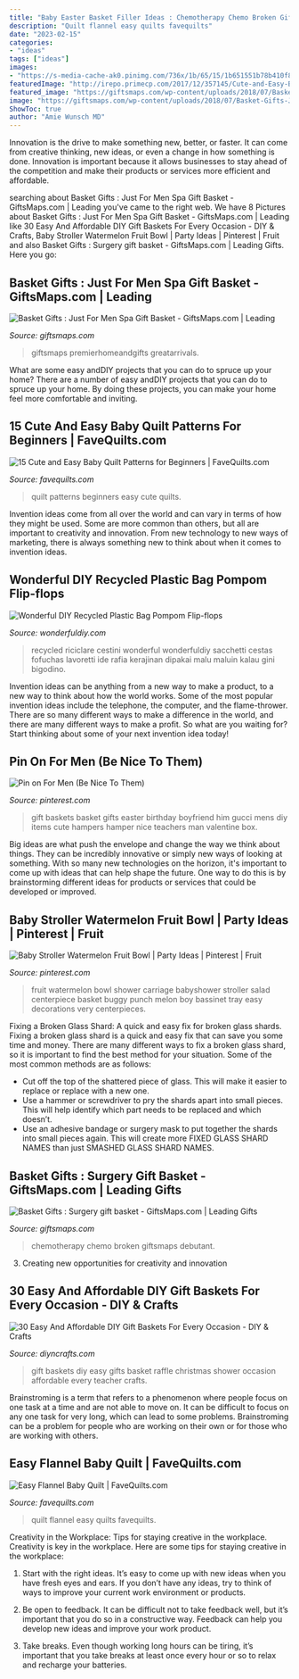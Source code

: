 ```yaml
---
title: "Baby Easter Basket Filler Ideas : Chemotherapy Chemo Broken Giftsmaps Debutant"
description: "Quilt flannel easy quilts favequilts"
date: "2023-02-15"
categories:
- "ideas"
tags: ["ideas"]
images:
- "https://s-media-cache-ak0.pinimg.com/736x/1b/65/15/1b651551b78b410f8acb6b10f17a5428.jpg"
featuredImage: "http://irepo.primecp.com/2017/12/357145/Cute-and-Easy-Baby-Quilt-Patterns-for-Beginners-pin_ExtraLarge800_ID-2550288.png?v=2550288"
featured_image: "https://giftsmaps.com/wp-content/uploads/2018/07/Basket-Gifts-Just-For-Men-Spa-Gift-Basket.jpg"
image: "https://giftsmaps.com/wp-content/uploads/2018/07/Basket-Gifts-Just-For-Men-Spa-Gift-Basket.jpg"
ShowToc: true
author: "Amie Wunsch MD"
---
```



Innovation is the drive to make something new, better, or faster. It can come from creative thinking, new ideas, or even a change in how something is done. Innovation is important because it allows businesses to stay ahead of the competition and make their products or services more efficient and affordable.

	

		
searching about Basket Gifts : Just For Men Spa Gift Basket - GiftsMaps.com | Leading you've came to the right web. We have 8 Pictures about Basket Gifts : Just For Men Spa Gift Basket - GiftsMaps.com | Leading like 30 Easy And Affordable DIY Gift Baskets For Every Occasion - DIY &amp; Crafts, Baby Stroller Watermelon Fruit Bowl | Party Ideas | Pinterest | Fruit and also Basket Gifts : Surgery gift basket - GiftsMaps.com | Leading Gifts. Here you go:
		
    
## Basket Gifts : Just For Men Spa Gift Basket - GiftsMaps.com | Leading

<img loading=lazy src="https://giftsmaps.com/wp-content/uploads/2018/07/Basket-Gifts-Just-For-Men-Spa-Gift-Basket.jpg" onerror="this.onerror=null;this.src='https://tse1.mm.bing.net/th?id=OIP.nxNChDvicsy-yZ2ZJcH3PgHaHa&amp;pid=15.1';" alt="Basket Gifts : Just For Men Spa Gift Basket - GiftsMaps.com | Leading">

_Source: giftsmaps.com_

>giftsmaps premierhomeandgifts greatarrivals. 

	

What are some easy andDIY projects that you can do to spruce up your home?
There are a number of easy andDIY projects that you can do to spruce up your home. By doing these projects, you can make your home feel more comfortable and inviting.

    
## 15 Cute And Easy Baby Quilt Patterns For Beginners | FaveQuilts.com

<img loading=lazy src="http://irepo.primecp.com/2017/12/357145/Cute-and-Easy-Baby-Quilt-Patterns-for-Beginners-pin_ExtraLarge800_ID-2550288.png?v=2550288" onerror="this.onerror=null;this.src='https://tse1.mm.bing.net/th?id=OIP.gLiaI3HmIzP30mxuSx6LKgHaLG&amp;pid=15.1';" alt="15 Cute and Easy Baby Quilt Patterns for Beginners | FaveQuilts.com">

_Source: favequilts.com_

>quilt patterns beginners easy cute quilts. 

	

Invention ideas come from all over the world and can vary in terms of how they might be used. Some are more common than others, but all are important to creativity and innovation. From new technology to new ways of marketing, there is always something new to think about when it comes to invention ideas.

    
## Wonderful DIY Recycled Plastic Bag Pompom Flip-flops

<img loading=lazy src="https://cdn.wonderfuldiy.com/wp-content/uploads/2015/03/Easter-Basket-crafted-from-recycled-plastic-bag-and-bottle-wonderfuldiy1.jpg" onerror="this.onerror=null;this.src='https://tse2.mm.bing.net/th?id=OIP.oASkKzta_RXGsVenYc-JrAHaFj&amp;pid=15.1';" alt="Wonderful DIY Recycled Plastic Bag Pompom Flip-flops">

_Source: wonderfuldiy.com_

>recycled riciclare cestini wonderful wonderfuldiy sacchetti cestas fofuchas lavoretti ide rafia kerajinan dipakai malu maluin kalau gini bigodino. 

	

Invention ideas can be anything from a new way to make a product, to a new way to think about how the world works. Some of the most popular invention ideas include the telephone, the computer, and the flame-thrower. There are so many different ways to make a difference in the world, and there are many different ways to make a profit. So what are you waiting for? Start thinking about some of your next invention idea today!

    
## Pin On For Men (Be Nice To Them)

<img loading=lazy src="https://i.pinimg.com/736x/85/b4/77/85b477f2b417e35a6f230042163c4fe0--easter-baskets-gift-baskets.jpg" onerror="this.onerror=null;this.src='https://tse1.mm.bing.net/th?id=OIP.PZ3Mo7zhYPOEU0Z9McOfpgHaJV&amp;pid=15.1';" alt="Pin on For Men (Be Nice To Them)">

_Source: pinterest.com_

>gift baskets basket gifts easter birthday boyfriend him gucci mens diy items cute hampers hamper nice teachers man valentine box. 

	

Big ideas are what push the envelope and change the way we think about things. They can be incredibly innovative or simply new ways of looking at something. With so many new technologies on the horizon, it's important to come up with ideas that can help shape the future. One way to do this is by brainstorming different ideas for products or services that could be developed or improved.

    
## Baby Stroller Watermelon Fruit Bowl | Party Ideas | Pinterest | Fruit

<img loading=lazy src="https://s-media-cache-ak0.pinimg.com/736x/1b/65/15/1b651551b78b410f8acb6b10f17a5428.jpg" onerror="this.onerror=null;this.src='https://tse2.mm.bing.net/th?id=OIP.Kb8PmylFHZDmc3RLLxnkJwHaHa&amp;pid=15.1';" alt="Baby Stroller Watermelon Fruit Bowl | Party Ideas | Pinterest | Fruit">

_Source: pinterest.com_

>fruit watermelon bowl shower carriage babyshower stroller salad centerpiece basket buggy punch melon boy bassinet tray easy decorations very centerpieces. 

	

Fixing a Broken Glass Shard: A quick and easy fix for broken glass shards.
Fixing a broken glass shard is a quick and easy fix that can save you some time and money. There are many different ways to fix a broken glass shard, so it is important to find the best method for your situation. Some of the most common methods are as follows:
- Cut off the top of the shattered piece of glass. This will make it easier to replace or replace with a new one.
- Use a hammer or screwdriver to pry the shards apart into small pieces. This will help identify which part needs to be replaced and which doesn’t.
- Use an adhesive bandage or surgery mask to put together the shards into small pieces again. This will create more FIXED GLASS SHARD NAMES than just SMASHED GLASS SHARD NAMES.

    
## Basket Gifts : Surgery Gift Basket - GiftsMaps.com | Leading Gifts

<img loading=lazy src="https://giftsmaps.com/wp-content/uploads/2018/07/Basket-Gifts-Surgery-gift-basket.jpg" onerror="this.onerror=null;this.src='https://tse1.mm.bing.net/th?id=OIP.J-sfNbboaxAD04d17P3HxQHaFj&amp;pid=15.1';" alt="Basket Gifts : Surgery gift basket - GiftsMaps.com | Leading Gifts">

_Source: giftsmaps.com_

>chemotherapy chemo broken giftsmaps debutant. 

	

3. Creating new opportunities for creativity and innovation 

    
## 30 Easy And Affordable DIY Gift Baskets For Every Occasion - DIY &amp; Crafts

<img loading=lazy src="https://cdn.diyncrafts.com/wp-content/uploads/2017/06/gift-basket-ideas.jpg" onerror="this.onerror=null;this.src='https://tse2.mm.bing.net/th?id=OIP.GGVW6vLjMPX6Qpp5Oj01egHaD4&amp;pid=15.1';" alt="30 Easy And Affordable DIY Gift Baskets For Every Occasion - DIY &amp; Crafts">

_Source: diyncrafts.com_

>gift baskets diy easy gifts basket raffle christmas shower occasion affordable every teacher crafts. 

	

Brainstroming is a term that refers to a phenomenon where people focus on one task at a time and are not able to move on. It can be difficult to focus on any one task for very long, which can lead to some problems. Brainstroming can be a problem for people who are working on their own or for those who are working with others.

    
## Easy Flannel Baby Quilt | FaveQuilts.com

<img loading=lazy src="http://irepo.primecp.com/2015/05/221578/Easy-Flannel-Baby-Quilt_ExtraLarge1000_ID-1009087.jpg?v=1009087" onerror="this.onerror=null;this.src='https://tse4.mm.bing.net/th?id=OIP.rRxhW4cOy8goOWe3YThS9gHaFg&amp;pid=15.1';" alt="Easy Flannel Baby Quilt | FaveQuilts.com">

_Source: favequilts.com_

>quilt flannel easy quilts favequilts. 

	

Creativity in the Workplace: Tips for staying creative in the workplace.
Creativity is key in the workplace. Here are some tips for staying creative in the workplace:
1. Start with the right ideas. It’s easy to come up with new ideas when you have fresh eyes and ears. If you don’t have any ideas, try to think of ways to improve your current work environment or products.

2. Be open to feedback. It can be difficult not to take feedback well, but it’s important that you do so in a constructive way. Feedback can help you develop new ideas and improve your work product.

3. Take breaks. Even though working long hours can be tiring, it’s important that you take breaks at least once every hour or so to relax and recharge your batteries.

